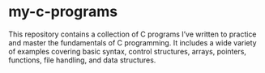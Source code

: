 # my-c-programs
This repository contains a collection of C programs I’ve written to practice and master the fundamentals of C programming. It includes a wide variety of examples covering basic syntax, control structures, arrays, pointers, functions, file handling, and data structures.
